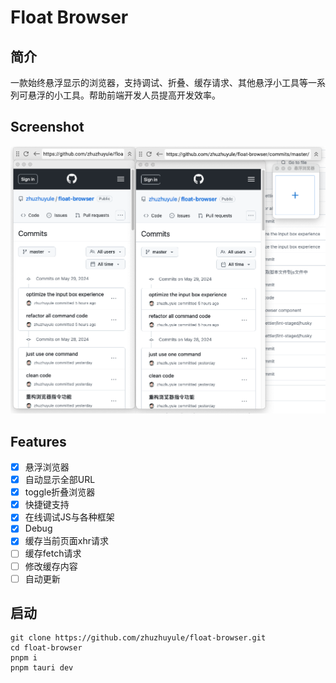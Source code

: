 # Float Browser

## 简介

一款始终悬浮显示的浏览器，支持调试、折叠、缓存请求、其他悬浮小工具等一系列可悬浮的小工具。帮助前端开发人员提高开发效率。

## Screenshot

![](./img/image.png)

## Features

- [x] 悬浮浏览器
- [x] 自动显示全部URL
- [x] toggle折叠浏览器
- [x] 快捷键支持
- [x] 在线调试JS与各种框架
- [x] Debug
- [x] 缓存当前页面xhr请求
- [ ] 缓存fetch请求
- [ ] 修改缓存内容
- [ ] 自动更新

## 启动

```
git clone https://github.com/zhuzhuyule/float-browser.git
cd float-browser
pnpm i
pnpm tauri dev
```
